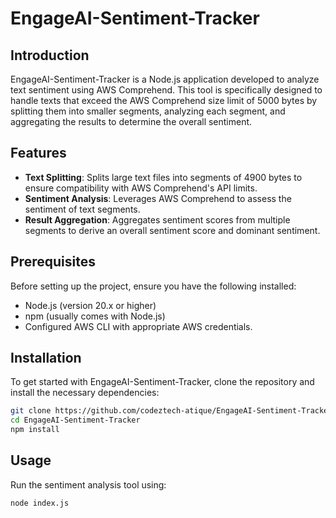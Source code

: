 # EngageAI-Sentiment-Tracker

## Introduction
EngageAI-Sentiment-Tracker is a Node.js application developed to analyze text sentiment using AWS Comprehend. This tool is specifically designed to handle texts that exceed the AWS Comprehend size limit of 5000 bytes by splitting them into smaller segments, analyzing each segment, and aggregating the results to determine the overall sentiment.

## Features
- **Text Splitting**: Splits large text files into segments of 4900 bytes to ensure compatibility with AWS Comprehend's API limits.
- **Sentiment Analysis**: Leverages AWS Comprehend to assess the sentiment of text segments.
- **Result Aggregation**: Aggregates sentiment scores from multiple segments to derive an overall sentiment score and dominant sentiment.

## Prerequisites
Before setting up the project, ensure you have the following installed:
- Node.js (version 20.x or higher)
- npm (usually comes with Node.js)
- Configured AWS CLI with appropriate AWS credentials.

## Installation
To get started with EngageAI-Sentiment-Tracker, clone the repository and install the necessary dependencies:
```bash
git clone https://github.com/codeztech-atique/EngageAI-Sentiment-Tracker.git
cd EngageAI-Sentiment-Tracker
npm install
```

## Usage
Run the sentiment analysis tool using:
```bash
node index.js
```

